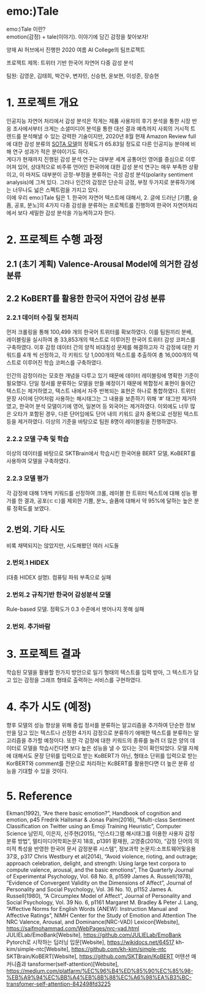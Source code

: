# emo:)Tale
emo:)Tale 이란?   
emotion(감정) + tale(이야기). 이야기에 담긴 감정을 찾아보자!

양재 AI 허브에서 진행한 2020 여름 AI College의 팀프로젝트

프로젝트 제목: 트위터 기반 한국어 자연어 다중 감성 분석

팀원: 김영운, 김태희, 박건우, 변자민, 신승현, 윤보현, 이성준, 장승현



# 1. 프로젝트 개요

인공지능 자연어 처리에서 감성 분석은 작게는 제품 사용자의 후기 분석을 통한 시장 반응 조사에서부터 크게는 소셜미디어 분석을 통한 대선 결과 예측까지 사회의 거시적 트렌드를 분석해낼 수 있는 강력한 기술이지만, 2020년 8월 현재 Amazon Review full에 대한 감성 분류의 [SOTA 모델](https://paperswithcode.com/sota/sentiment-analysis-on-amazon-review-full)의 정확도가 65.83일 정도로 다른 인공지능 분야에 비해 연구 성과가 적은 분야이기도 하다.  
게다가 현재까지 진행된 감성 분석 연구는 대부분 세계 공통어인 영어를 중심으로 이루어져 있어, 상대적으로 비주류 언어인 한국어에 대한 감성 분석 연구는 매우 부족한 상황이고, 이 마저도 대부분이 긍정-부정을 분류하는 극성 감성 분석(polarity sentiment analysis)에 그쳐 있다. 그러나 인간의 감정은 단순히 긍정, 부정 두가지로 분류하기에는 너무나도 넓은 스펙트럼을 가지고 있다.   
이에 우리 emo:)Tale 팀은 1. 한국어 자연어 텍스트에 대해서, 2. 글에 드러난 [기쁨, 슬픔, 공포, 분노]의 4가지 다중 감성을 분류하는 프로젝트를 진행하여 한국어 자연어처리에서 보다 세밀한 감성 분석을 가능케하고자 한다.  


# 2. 프로젝트 수행 과정

## 2.1 (초기 계획) Valence-Arousal Model에 의거한 감성 분류



## 2.2 KoBERT를 활용한 한국어 자연어 감성 분류
 
### 2.2.1 데이터 수집 및 전처리

먼저 크롤링을 통해 100,499 개의 한국어 트위터를 확보하였다. 이를 팀원끼리 분배, 레이블링을 실시하여 총 33,853개의 텍스트로 이루어진 한국어 트위터 감성 코퍼스를 구축하였다. 이후 감정 데이터 간의 양적 비대칭성 문제를 해결하고자 각 감정에 대한 키워드를 4개 씩 선정하고, 각 키워드 당 1,000개의 텍스트를 추출하여 총 16,000개의 텍스트로 이루어진 학습 코퍼스를 구축하였다. 
 
인간의 감정이라는 모호한 개념을 다루고 있기 때문에 데이터 레이블링에 명확한 기준이 필요했다. 단일 정서를 분류하는 모델을 만들 예정이기 때문에 복합정서 표현이 들어간 텍스트는 제거하였고, 텍스트 내에서 자주 반복되는 표현은 하나로 통합하였다. 트위터 문장 사이에 단어처럼 사용하는 해시태그는 그 내용을 보존하기 위해 ‘#’ 태그만 제거하였고, 한국어 분석 모델이기에 영어, 일본어 등 외국어는 제거하였다. 이외에도 너무 많은 오타가 포함된 경우, 다른 단어임에도 단어 내의 키워드 글자 중복으로 선정된 텍스트 등을 제거하였다. 이상의 기준을 바탕으로 팀원 8명이 레이블링을 진행하였다.
 

### 2.2.2 모델 구축 및 학습

이상의 데이터를 바탕으로 SKTBrain에서 학습시킨 한국어용 BERT 모델, KoBERT를 사용하여 모델을 구축하였다.


### 2.2.3 모델 평가

각 감정에 대해 1개씩 키워드를 선정하여 크롤, 레이블 한 트위터 텍스트에 대해 성능 평가를 한 결과, 공포(ㄷㄷ)를 제외한 기쁨, 분노, 슬픔에 대해서 약 95%에 달하는 높은 분류 정확도를 보였다.
 
 
 
## 2.번외. 기타 시도  
비록 채택되지는 않았지만, 시도해봤던 여러 시도들

### 2.번외.1 HIDEX
(대충 HIDEX 설명). 컴퓨팅 파워 부족으로 실패

### 2.번외.2 규칙기반 한국어 감성분석 모델
Rule-based 모델. 정확도가 0.3 수준에서 벗어나지 못해 실패

### 2.번외. 추가바람

##
  
# 3. 프로젝트 결과
 

학습된 모델을 활용할 한가지 방안으로 일기 형태의 텍스트를 입력 받아, 그 텍스트가 담고 있는 감정을 그래프 형태로 출력하는 서비스를 구현하였다. 

# 4. 추가 시도 (예정) 


향후 모델의 성능 향상을 위해 중립 정서를 분류하는 알고리즘을 추가하여 단순한 정보만을 담고 있는 텍스트나 선정한 4가지 감정으로 분류하기 애매한 텍스트를 분류하는 알고리즘을 추가할 예정이다. 또한 각 감정에 대한 키워드의 종류를 늘려 더 많은 양의 데이터로 모델을 학습시킨다면 보다 높은 성능을 낼 수 있다는 것이 확인되었다. 모델 자체에 대해서도 문장 단위를 입력으로 받는 KoBERT가 아닌, 형태소 단위를 입력으로 받는 KorBERT와 comment를 전문으로 처리하는 KcBERT를 활용한다면 더 높은 분류 성능을 기대할 수 있을 것이다. 



# 5. Reference  


Ekman(1992), “Are there basic emotion?”, Handbook of cognition and emotion, p45
Fredrik Hallsmar & Jonas Palm(2016), “Multi-class Sentiment Classification on Twitter using an Emoji Training Heuristic”, Computer Science
남민지, 이은지, 신주현(2015), “인스타그램 해시태그를 이용한 사용자 감정 분류 방법”, 멀티미디어학회논문지 18호, p1391
황재원, 고영중(2010), “감정 단어의 의미적 특성을 반영한 한국어 문서 감정분류 시스템”, 정보과학 논문지:소프트웨어및응용 37호, p317
Chris Westbury et al(2014), “Avoid violence, rioting, and outrage; approach celebration, delight, and strength: Using large text corpora to compute valence, arousal, and the basic emotions”, The Quarterly Journal of Experimental Psychology, Vol. 68 No. 8, p1599
James A. Russell(1978), “Evidence of Convergent Validity on the Dimensions of Affect”, Journal of Personality and Social Psychology, Vol. 36 No. 10, p1152
James A. Russell(1980), “A Circumplex Model of Affect”, Journal of Personality and Social Psychology, Vol. 39 No. 6, p1161
Margaret M. Bradley & Peter J. Lang, “Affective Norms for English Words (ANEW): Instruction Manual and Affective Ratings”, NIMH Center for the Study of Emotion and Attention
The NRC Valence, Arousal, and Dominance(NRC-VAD) Lexicon[Website], https://saifmohammad.com/WebPages/nrc-vad.html
JULIELab/EmoBank[Website], https://github.com/JULIELab/EmoBank
Pytorch로 시작하는 딥러닝 입문[Website], https://wikidocs.net/64517
kh-kim/simple-ntc[Website], https://github.com/kh-kim/simple-ntc
SKTBrain/KoBERT[Website], https://github.com/SKTBrain/KoBERT
어텐션 매커니즘과 tansformer(self-attention)[Website], https://medium.com/platfarm/%EC%96%B4%ED%85%90%EC%85%98-%EB%A9%94%EC%BB%A4%EB%8B%88%EC%A6%98%EA%B3%BC-transfomer-self-attention-842498fd3225
